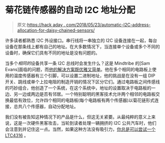 # 菊花链传感器的自动 I2C 地址分配

> 原文:[https://hack aday . com/2018/05/23/automatic-I2C-address-allocation-for-daisy-chained-sensors/](https://hackaday.com/2018/05/23/automatic-i2c-address-allocation-for-daisy-chained-sensors/)

许多读者都熟悉 I2C 外设接口。串行线将一串独立的 I2C 设备连接在一起，每台设备在那条线上都有自己的地址。在大多数情况下，当连接单个设备或多个不同的设备时，确保它们具有不同的地址是没有问题的。

当多个*相同的*设备共享一条 I2C 总线时会发生什么？这是 Mindtribe 的[Sam Evans]面临的问题，而[他的解决方案既优雅又简单](http://mindtribe.com/2018/05/how-to-generate-unique-i2c-addresses/)。他在多个相同的电路板上使用的温度传感器有三个引脚，可以设置二进制地址，他的挑战是在没有一组 DIP 开关、跳线或单个上拉电阻的制造开销的情况下区分它们。通过电路板之间传感线的巧妙组合，他创造了一个系统，在这个系统中，地址的设置取决于电路板的一边、另一边或两边是否有邻居。一个特别聪明的黑客技术允许两个相邻的电路板交换最低有效位，允许四个相同的电路板(每个电路板有两个传感器)以菊花链形式连接，总共八个传感器，自动分配地址。

我们没有被告知这种情况下的产品是什么，但这无关紧要。从最纯粹的意义上来说，这是一次硬件黑客攻击，当轮到读者处理一辆拥挤的 I2C 公共汽车时，他们会注意到并记住这一点。当然，如果这种方法没有吸引力，[你总是可以尝试一个 LTC4316](https://hackaday.com/2017/02/17/ltc4316-is-the-i2c-babelfish/) 。